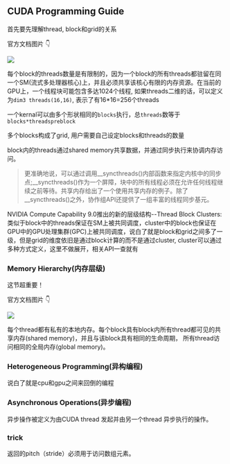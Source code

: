## CUDA Programming Guide

首先要先理解thread, block和grid的关系

官方文档图片 👇

![](https://docs.nvidia.com/cuda/archive/11.7.0/cuda-c-programming-guide/graphics/grid-of-thread-blocks.png)

每个block的threads数量是有限制的，因为一个block的所有threads都驻留在同一个SM(流式多处理器核心)上，并且必须共享该核心有限的内存资源。在当前的GPU上，一个线程块可能包含多达1024个线程, 如果threads二维的话，可以定义为`dim3 threads(16,16)`, 表示了有16*16=256个threads

一个kernal可以由多个形状相同的`blocks`执行，总`threads`数等于`blocks*threadspreblock`

多个blocks构成了grid, 用户需要自己设定blocks和threads的数量

block内的threads通过shared memory共享数据，并通过同步执行来协调内存访问。

>更准确地说，可以通过调用__syncthreads()内部函数来指定内核中的同步点;__syncthreads()作为一个屏障，块中的所有线程必须在允许任何线程继续之前等待。共享内存给出了一个使用共享内存的例子。除了__syncthreads()之外，协作组API还提供了一组丰富的线程同步基元。

NVIDIA Compute Capability 9.0推出的新的层级结构--Thread Block Clusters: 类似于block中的threads保证在SM上被共同调度，cluster中的block也保证在GPU中的GPU处理集群(GPC)上被共同调度，说白了就是block和grid之间多了一级，但是grid的维度依旧是通过block计算的而不是通过cluster, cluster可以通过多种方式定义，这里不做展开，相关API一查就有

### Memory Hierarchy(内存层级)

这节超重要！

官方文档图片 👇

![](https://docs.nvidia.com/cuda/cuda-c-programming-guide/_images/memory-hierarchy.png)

每个thread都有私有的本地内存。每个block具有block内所有thread都可见的共享内存(shared memory)，并且与该block具有相同的生命周期， 所有thread访问相同的全局内存(global memory)。

### Heterogeneous Programming(异构编程)

说白了就是cpu和gpu之间来回倒的编程

### Asynchronous Operations(异步编程)

异步操作被定义为由CUDA thread 发起并由另一个thread 异步执行的操作。

### trick

返回的pitch（stride）必须用于访问数组元素。


